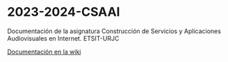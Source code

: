 # 2023-2024-CSAAI

Documentación de la asignatura Construcción de Servicios y Aplicaciones Audiovisuales en Internet. ETSIT-URJC

[Documentación en la wiki](https://github.com/jesusgpa/2023-2024-CSAAI/wiki)
